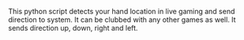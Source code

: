 This python script detects your hand location in live gaming and send direction to system. It can be clubbed with any other games as well. It sends direction up, down, right and left.
